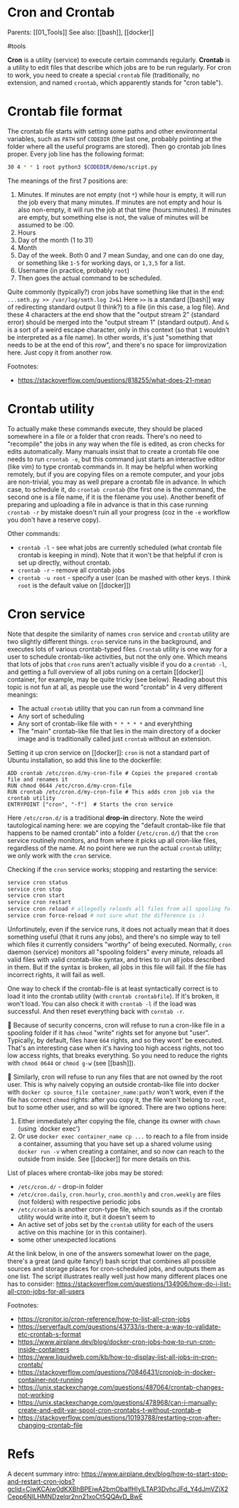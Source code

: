 # Cron and Crontab

Parents: [[01_Tools]]
See also: [[bash]], [[docker]]

#tools


**Cron** is a utility (service) to execute certain commands regularly. **Crontab** is a utility to edit files that describe which jobs are to be run regularly. For cron to work, you need to create a special `crontab` file (traditionally, no extension, and named `crontab`, which apparently stands for "cron table"). 

# Crontab file format

The crontab file starts with setting some paths and other environmental variables, such as  `PATH` snf `CODEDIR` (the last one, probably pointing at the folder where all the useful programs are stored). Then go crontab job lines proper.  Every job line has the following format:

```bash
30 4 * * 1 root python3 $CODEDIR/demo/script.py
```
The meanings of the first 7 positions are:
1. Minutes. If minutes are not empty (not `*`) while hour is empty, it will run the job every that many minutes. If minutes are not empty and hour is also non-empty, it will run the job at that time (hours:minutes). If minutes are empty, but something else is not, the value of minutes will be assumed to be :00.
2. Hours
3. Day of the month (1 to 31)
4. Month
5. Day of the week. Both 0 and 7 mean Sunday, and one can do one day, or something like `1-5` for working days, or `1,3,5` for a list.
6. Username (in practice, probably `root`)
7. Then goes the actual command to be scheduled.

Quite commonly (typically?) cron jobs have something like that in the end: `...smth.py >> /var/log/smth.log 2>&1`
Here `>>` is a standard [[bash]] way of redirecting standard output (I think?) to a file (in this case, a log file). And these 4 characters at the end show that the "output stream 2" (standard error) should be merged into the "output stream 1" (standard output). And `&` is a sort of a weird escape character, only in this context (so that `1` wouldn't be interpreted as a file name). In other words, it's just "something that needs to be at the end of this row", and there's no space for iimprovization here. Just copy it from another row.

Footnotes:
* https://stackoverflow.com/questions/818255/what-does-21-mean

# Crontab utility

To actually make these commands execute, they should be placed somewhere in a file or a folder that cron reads. There's no need to "recompile" the jobs in any way when the file is edited, as cron checks for edits automatically. Many manuals insist that to create a crontab file one needs to run `crontab -e`, but this command just starts an interactive editor (like vim) to type crontab commands in. It may be helpful when working remotely, but if you are copying files on a remote computer, and your jobs are non-trivial, you may as well prepare a crontab file in advance. In which case, to schedule it, do `crontab crontab` (the first one is the command, the second one is a file name, if it is the filename you use). Another benefit of preparing and uploading a file in advance is that in this case running `crontab -r` by mistake doesn't ruin all your progress (coz in the `-e` workflow you don't have a reserve copy).

Other commands:
* `crontab -l` - see what jobs are currently scheduled (what crontab file crontab is keeping in mind). Note that it won't be that helpful if cron is set up directly, without crontab.
* `crontab -r` - remove all crontab jobs
* `crontab -u root` - specify a user (can be mashed with other keys. I think `root` is the default value on [[docker]])

# Cron service

Note that despite the similarity of names `cron` service and `crontab` utility are two slightly different things. `cron` service runs in the background, and executes lots of various crontab-typed files. `Crontab` utility is one way for a user to schedule crontab-like activities, but not the only one. Which means that lots of jobs that `cron` runs aren't actually visible if you do a `crontab -l`, and getting a full overview of all jobs runing on a certain [[docker]] container, for example, may be quite tricky (see below). Reading about this topic is not fun at all, as people use the word "crontab" in 4 very different meanings:
* The actual `crontab` utility that you can run from a command line
* Any sort of scheduling
* Any sort of crontab-like file with `* * * * *` and everyhthing
* The "main" crontab-like file that lies in the main directory of a docker image and is traditionally called just `crontab` without an extension.

Setting it up cron service on [[docker]]: `cron` is not a standard part of Ubuntu installation, so add this line to the dockerfile:
```docker
ADD crontab /etc/cron.d/my-cron-file # Copies the prepared crontab file and renames it
RUN chmod 0644 /etc/cron.d/my-cron-file
RUN crontab /etc/cron.d/my-cron-file # This adds cron job via the crontab utility
ENTRYPOINT ["cron", "-f"]  # Starts the cron service
```
Here `/etc/cron.d/` is a traditional **drop-in** directory. Note the weird tautological naming here: we are copying the "default crontab-like file that happens to be named crontab" into a folder (`/etc/cron.d/`) that the `cron` service routinely monitors, and from where it picks up all cron-like files, regardless of the name. At no point here we run the actual `crontab` utility; we only work with the `cron` service.

Checking if the `cron` service works; stopping and restarting the service:
```bash
service cron status
service cron stop
service cron start
service cron restart
service cron reload # allegedly reloads all files from all spooling folders
service cron force-reload # not sure what the difference is :)
```
Unfortinutely, even if the service runs, it does not actually mean that it does something useful (that it runs any jobs), and there's no simple way to tell which files it currently considers "worthy" of being executed. Normally, `cron` daemon (service) monitors all "spooling folders" every minute, reloads all valid files with valid crontab-like syntax, and tries to run all jobs described in them. But if the syntax is broken, all jobs in this file will fail. If the file has incorrect rights, it will fail as well.

One way to check if the crontab-file is at least syntactically correct is to load it into the crontab utility (with `crontab crontabfile`). If it's broken, it won't load. You can also check it with `crontab -l` if the load was successful. And then reset everything back with `corntab -r`. 

🧿 Because of security concerns, cron will refuse to run a cron-like file in a spooling folder if it has `chmod` "write" rights set for anyone but "user". Typically, by default, files have `664` rights, and so they wont' be executed. That's an interesting case when it's having too high access rights, not too low access rights, that breaks everything. So you need to reduce the rights with `chmod 0644` or `chmod g-w` (see [[bash]]).

🧿 Similarly, cron will refuse to run any files that are not owned by the root user. This is why naively copying an outside crontab-like file into docker with `docker cp source_file container_name:path/` won't work, even if the file has correct `chmod` rights: after you copy it, the file won't belong to `root`, but to some other user, and so will be ignored. There are two options here:
1. Either immediately after copying the file, change its owner with `chown` (using `docker exec')
2. Or use `docker exec container_name cp ...` to reach to a file from inside a container, assuming that you have set up a shared volume using `docker run -v` when creating a container, and so now can reach to the outside from inside. See [[docker]] for more details on this.

List of places where crontab-like jobs may be stored:
* `/etc/cron.d/` - drop-in folder 
* `/etc/cron.daily`, `cron.hourly`, `cron.monthly` and `cron.weekly` are files (not folders) with respective periodic jobs
* `/etc/crontab` is another cron-type file, which sounds as if the crontab utility would write into it, but it doesn't seem to
* An active set of jobs set by the `crontab` utility for each of the users active on this machine (or in this container).
* some other unexpected locations

At the link below, in one of the answers somewhat lower on the page, there's a great (and quite fancy!) bash script that combines all possible sources and storage places for cron-scheduled jobs, and outputs them as one list. The script illustrates really well just how many different places one has to consider:
https://stackoverflow.com/questions/134906/how-do-i-list-all-cron-jobs-for-all-users

Footnotes:
* https://cronitor.io/cron-reference/how-to-list-all-cron-jobs
* https://serverfault.com/questions/43733/is-there-a-way-to-validate-etc-crontab-s-format
* https://www.airplane.dev/blog/docker-cron-jobs-how-to-run-cron-inside-containers
* https://www.liquidweb.com/kb/how-to-display-list-all-jobs-in-cron-crontab/
* https://stackoverflow.com/questions/70846431/cronjob-in-docker-container-not-running
* https://unix.stackexchange.com/questions/487064/crontab-changes-not-working
* https://unix.stackexchange.com/questions/478968/can-i-manually-create-and-edit-var-spool-cron-crontabs-t-without-crontab-e
* https://stackoverflow.com/questions/10193788/restarting-cron-after-changing-crontab-file

# Refs

A decent summary intro:
https://www.airplane.dev/blog/how-to-start-stop-and-restart-cron-jobs?gclid=CjwKCAjw0dKXBhBPEiwA2bmObalfHIylLTAP3DvhcJFd_Y4dJmVZjX2Cepp6NILHMNDzelqr2nn21xoCt5QQAvD_BwE


